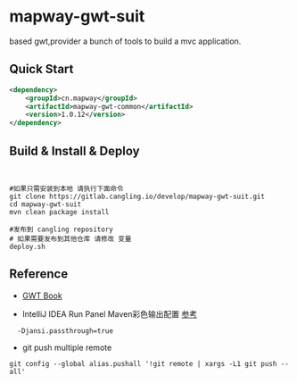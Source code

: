 # mapway-gwt-suit

based gwt,provider a bunch of tools to build a mvc application.

## Quick Start

```xml
<dependency>
    <groupId>cn.mapway</groupId>
    <artifactId>mapway-gwt-common</artifactId>
    <version>1.0.12</version>
</dependency>
```

## Build & Install & Deploy

```shell


#如果只需安装到本地 请执行下面命令
git clone https://gitlab.cangling.io/develop/mapway-gwt-suit.git
cd mapway-gwt-suit
mvn clean package install

#发布到 cangling repository
# 如果需要发布到其他仓库 请修改 变量
deploy.sh

```

## Reference
- [GWT Book](https://livebook.manning.com/book/gwt-in-action-second-edition/about-this-book/)

- IntelliJ IDEA Run Panel Maven彩色输出配置 [参考](https://youtrack.jetbrains.com/issue/IDEA-181337/Make-Maven-plugin-use-colors-in-Run-window)

```code
  -Djansi.passthrough=true      
```

- git push multiple remote 
```console
git config --global alias.pushall '!git remote | xargs -L1 git push --all'
```